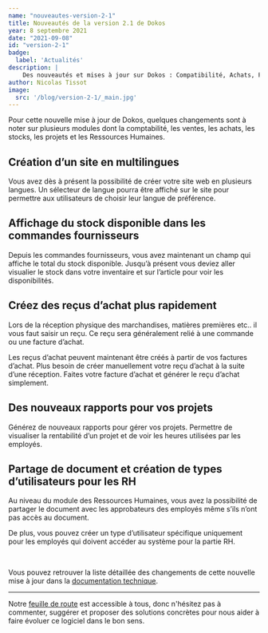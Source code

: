 ```yaml
---
name: "nouveautes-version-2-1"
title: Nouveautés de la version 2.1 de Dokos
year: 8 septembre 2021
date: "2021-09-08"
id: "version-2-1"
badge:
  label: 'Actualités'
description: |
    Des nouveautés et mises à jour sur Dokos : Compatibilité, Achats, Framework Dodock, RH, Projets, Ventes et stocks.
author: Nicolas Tissot
image:
  src: '/blog/version-2-1/_main.jpg'
---
```


Pour cette nouvelle mise à jour de Dokos, quelques changements sont à noter sur plusieurs modules dont la comptabilité, les ventes, les achats, les stocks, les projets et les Ressources Humaines. 

## Création d’un site en multilingues

Vous avez dès à présent la possibilité de créer votre site web en plusieurs langues. Un sélecteur de langue pourra être affiché sur le site pour permettre aux utilisateurs de choisir leur langue de préférence.

## Affichage du stock disponible dans les commandes fournisseurs

Depuis les commandes fournisseurs, vous avez maintenant un champ qui affiche le total du stock disponible. Jusqu’à présent vous deviez aller visualier le stock dans votre inventaire et sur l’article pour voir les disponibilités. 

## Créez des reçus d’achat plus rapidement

Lors de la réception physique des marchandises, matières premières etc.. il vous faut saisir un reçu. Ce reçu sera généralement relié à une commande ou une facture d’achat.

Les reçus d’achat peuvent maintenant être créés à partir de vos factures d’achat. 
Plus besoin de créer manuellement votre reçu d’achat à la suite d’une réception. Faites votre facture d’achat et générer le reçu d’achat simplement.

## Des nouveaux rapports pour vos projets

Générez de nouveaux rapports pour gérer vos projets. Permettre de visualiser la rentabilité d’un projet et de voir les heures utilisées par les employés. 

## Partage de document et création de types d’utilisateurs pour les RH

Au niveau du module des Ressources Humaines, vous avez la possibilité de partager le document avec les approbateurs des employés même s’ils n’ont pas accès au document.

De plus, vous pouvez créer un type d’utilisateur spécifique uniquement pour les employés qui doivent accéder au système pour la partie RH.

<br>

Vous pouvez retrouver la liste détaillée des changements de cette nouvelle mise à jour dans la [documentation technique](https://doc.dokos.io/fr/versions/v2_1_0).

---

Notre [feuille de route](https://gitlab.com/dokos/dokos/-/boards/966503) est accessible à tous, donc n'hésitez pas à commenter, suggérer et proposer des solutions concrètes pour nous aider à faire évoluer ce logiciel dans le bon sens.

